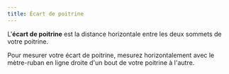 ```yaml
---
title: Écart de poitrine
---
```


L'**écart de poitrine** est la distance horizontale entre les deux sommets de votre poitrine.

Pour mesurer votre écart de poitrine, mesurez horizontalement avec le mètre-ruban en ligne droite d'un bout de votre poitrine à l'autre.
